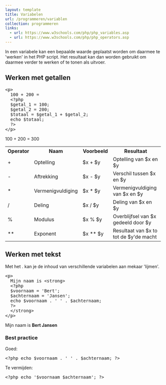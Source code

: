 ```yaml
---
layout: template
title: Variabelen
url: /programmeren/variablen
collection: programmeren
links:
  - url: https://www.w3schools.com/php/php_variables.asp
  - url: https://www.w3schools.com/php/php_operators.asp
---
```

In een variabele kan een bepaalde waarde geplaatst worden om daarmee te 'werken' in het PHP script. Het resultaat kan dan worden gebruikt om daarmee verder te werken of te tonen als uitvoer.

## Werken met getallen
<pre data-enlighter-theme="beyond" data-enlighter-language="php">
&lt;p&gt;
  100 + 200 = 
  &lt;?php 
  $getal_1 = 100; 
  $getal_2 = 200; 
  $totaal = $getal_1 + $getal_2; 
  echo $totaal; 
  ?&gt;
&lt;/p&gt;
</pre>

<div class="shadow result">
<p>100 + 200 = 300</p>
</div>

<table class="table">
    <tbody>
        <tr>
            <th style="width:15%">Operator</th>
            <th style="width:20%">Naam</th>
            <th style="width:20%">Voorbeeld</th>
            <th style="width:35%">Resultaat</th>
        </tr>
        <tr>
            <td>+</td>
            <td>Optelling</td>
            <td>$x + $y</td>
            <td>Optelling van $x en $y</td>
        </tr>
        <tr>
            <td>-</td>
            <td>Aftrekking</td>
            <td>$x - $y</td>
            <td>Verschil tussen $x en $y</td>
        </tr>
        <tr>
            <td>*</td>
            <td>Vermenigvuldiging</td>
            <td>$x * $y</td>
            <td>Vermenigvuldiging van $x en $y</td>
        </tr>
        <tr>
            <td>/</td>
            <td>Deling</td>
            <td>$x / $y</td>
            <td>Deling van $x en $y</td>
        </tr>
        <tr>
            <td>%</td>
            <td>Modulus</td>
            <td>$x % $y</td>
            <td>Overblijfsel van $x gedeeld door $y</td>
        </tr>
        <tr>
            <td>**</td>
            <td>Exponent</td>
            <td>$x ** $y</td>
            <td>Resultaat van $x to tot de $y'de macht</td>
        </tr>
    </tbody>
</table>

## Werken met tekst

Met het . kan je de inhoud van verschillende variabelen aan mekaar 'lijmen'.

<pre data-enlighter-theme="beyond" data-enlighter-language="php">
&lt;p&gt;
  Mijn naam is &lt;strong&gt;
  &lt;?php 
  $voornaam = 'Bert'; 
  $achternaam = 'Jansen'; 
  echo $voornaam . ' ' . $achternaam; 
  ?&gt;
  &lt;/strong&gt;
&lt;/p&gt;
</pre>

<div class="shadow result">
<p>Mijn naam is <strong>Bert Jansen</strong></p>
</div>

<div class="highlight">
<h3>Best practice</h3>

Goed:
<pre data-enlighter-theme="beyond" data-enlighter-language="php" data-enlighter-linenumbers="false">
&lt;?php echo $voornaam . ' ' . $achternaam; ?&gt;
</pre>

Te vermijden:
<div class='strike'>
<pre data-enlighter-theme="beyond" data-enlighter-language="php" data-enlighter-linenumbers="false">
&lt;?php echo '$voornaam $achternaam'; ?&gt;
</pre>
</div>